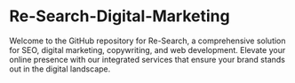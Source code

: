 # Re-Search-Digital-Marketing
Welcome to the GitHub repository for Re-Search, a comprehensive solution for SEO, digital marketing, copywriting, and web development. Elevate your online presence with our integrated services that ensure your brand stands out in the digital landscape.

